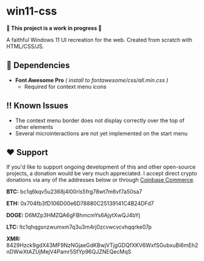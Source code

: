 # win11-css
**:construction: This project is a work in progress :construction:**
 
 A faithful Windows 11 UI recreation for the web. Created from scratch with HTML/CSS/JS.

## :link: Dependencies

- **Font Awesome Pro** *( install to fontawesome/css/all.min.css )*
  - Required for context menu icons

## :bangbang:	Known Issues

- The context menu border does not display correctly over the top of other elements
- Several microinteractions are not yet implemented on the start menu

## :heart: Support

If you'd like to support ongoing development of this and other open-source projects, a donation would be very much appreciated. I accept direct crypto donations via any of the addresses below or through [Coinbase Commerce](https://commerce.coinbase.com/checkout/bb4f7665-bfdc-4c22-9fc8-78299010b1c8).

**BTC:** bc1q6kqv5u2368j4l00rls5frg78wt7m6vf7a50sa7

**ETH:** 0x704fb3fD106D00e6D78880C25139141C4B24DFd7

**DOGE:** D6MZp3HMZQA6gFBhmcmYs6AjytXwQJ4bYj

**LTC:** ltc1qhqgsnzwumxm7q3u3m4rj0zcvwcvcvhqqrke07p

**XMR:** 8429Hzck9gdX43MF9NzNGjaeGdKBwjVTjgGDQfXKV6WxfSGubxuBi6mEh2nDWwXtAZUjMejV4Pamr5SfYp96QJZNEQecMqS
